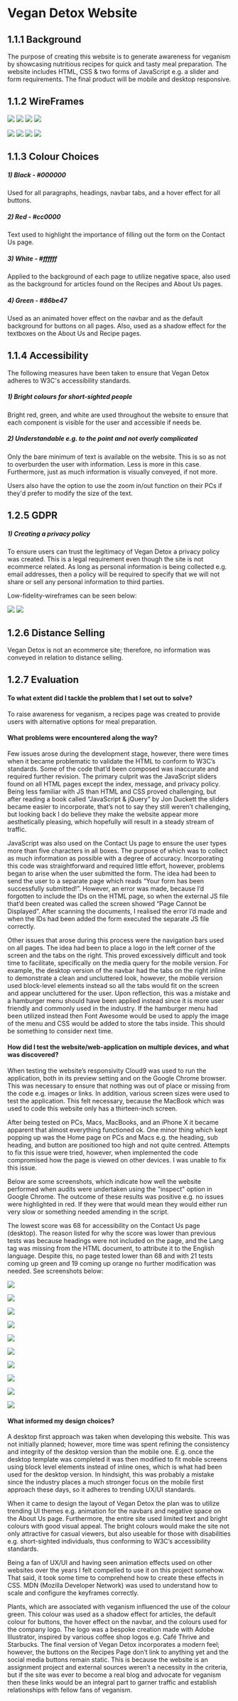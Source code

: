 # Vegan Detox Website


## 1.1.1 Background

The purpose of creating this website is to generate awareness for veganism by showcasing nutritious recipes for quick and tasty meal preparation. The website includes HTML, CSS & two forms of JavaScript e.g. a slider and form requirements. The final product will be mobile and desktop responsive.



## 1.1.2 WireFrames

![](imgs/home_desktop.png)
![](imgs/about_desktop.png)
![](imgs/recipes_desktop.png)
![](imgs/contact_desktop.png)

![](imgs/home_mobile.png)
![](imgs/about_mobile.png)
![](imgs/recipes_mobile.png)
![](imgs/contact_mobile.png)



## 1.1.3 Colour Choices
##### 1) Black - #000000
Used for all paragraphs, headings, navbar tabs, and a hover effect for all buttons.

##### 2) Red - #cc0000
Text used to highlight the importance of filling out the form on the Contact Us page.


##### 3) White - #ffffff
Applied to the background of each page to utilize negative space, also used as the background for articles found on the Recipes and About Us pages.

##### 4) Green - #86be47
Used as an animated hover effect on the navbar and as the default background for buttons on all pages. Also, used as a shadow effect for the textboxes on the About Us and Recipe pages.

## 1.1.4 Accessibility
The following measures have been taken to ensure that Vegan Detox adheres to W3C's accessibility standards.

##### 1) Bright colours for short-sighted people
Bright red, green, and white are used throughout the website to ensure that each component is visible for the user and accessible if needs be. 

##### 2) Understandable e.g. to the point and not overly complicated
Only the bare minimum of text is available on the website. This is so as not to overburden the user with information. Less is more in this case.
Furthermore, just as much information is visually conveyed, if not more. 
 
Users also have the option to use the zoom in/out function on their PCs if they'd prefer to modify the size of the text. 

## 1.2.5 GDPR
##### 1) Creating a privacy policy
To ensure users can trust the legitimacy of Vegan Detox a privacy policy was created.
This is a legal requirement even though the site is not ecommerce related. As long as personal information is being collected e.g. email addresses, 
then a policy will be required to specify that we will not share or sell any personal information to third parties.  

Low-fidelity-wireframes can be seen below:

![](imgs/privacy_policy_desktop.png)
![](imgs/privacy_policy_mobile.png)



## 1.2.6 Distance Selling
Vegan Detox is not an ecommerce site; therefore, no information was conveyed in relation to distance selling.

## 1.2.7 Evaluation

#### To what extent did I tackle the problem that I set out to solve?
To raise awareness for veganism, a recipes page was created to provide users with alternative options for meal preparation. 

#### What problems were encountered along the way?
Few issues arose during the development stage, however, there were times when it became problematic to validate the HTML to conform to W3C’s standards. Some of the code that’d been composed was inaccurate and required further revision. The primary culprit was the JavaScript sliders found on all HTML pages except the index, message, and privacy policy. Being less familiar with JS than HTML and CSS proved challenging, but after reading a book called “JavaScript & jQuery” by Jon Duckett the sliders became easier to incorporate, that’s not to say they still weren’t challenging, but looking back I do believe they make the website appear more aesthetically pleasing, which hopefully will result in a steady stream of traffic.

JavaScript was also used on the Contact Us page to ensure the user types more than five characters in all boxes. The purpose of which was to collect as much information as possible with a degree of accuracy. Incorporating this code was straightforward and required little effort, however, problems began to arise when the user submitted the form. The idea had been to send the user to a separate page which reads “Your form has been successfully submitted!”. However, an error was made, because I’d forgotten to include the IDs on the HTML page, so when the external JS file that’d been created was called the screen showed “Page Cannot be Displayed”. After scanning the documents, I realised the error I’d made and when the IDs had been added the form executed the separate JS file correctly.

Other issues that arose during this process were the navigation bars used on all pages. The idea had been to place a logo in the left corner of the screen and the tabs on the right. This proved excessively difficult and took time to facilitate, specifically on the media query for the mobile version. For example, the desktop version of the navbar had the tabs on the right inline to demonstrate a clean and uncluttered look, however, the mobile version used block-level elements instead so all the tabs would fit on the screen and appear uncluttered for the user. 
Upon reflection, this was a mistake and a hamburger menu should have been applied instead since it is more user friendly and commonly used in the industry. If the hamburger menu had been utilized instead then Font Awesome would be used to apply the image of the menu and CSS would be added to store the tabs inside. This should be something to consider next time.


#### How did I test the website/web-application on multiple devices, and what was discovered? 
When testing the website’s responsivity Cloud9 was used to run the application, both in its preview setting and on the Google Chrome browser. This was necessary to ensure that nothing was out of place or missing from the code e.g. images or links. In addition, various screen sizes were used to test the application. This felt necessary, because the MacBook which was used to code this website only has a thirteen-inch screen. 

After being tested on PCs, Macs, MacBooks, and an iPhone X it became apparent that almost everything functioned ok. One minor thing which kept popping up was the Home page on PCs and Macs e.g. the heading, sub heading, and button are positioned too high and not quite centred. Attempts to fix this issue were tried, however, when implemented the code compromised how the page is viewed on other devices. I was unable to fix this issue.

Below are some screenshots, which indicate how well the website performed when audits were undertaken using the "inspect" option in Google Chrome. The outcome of these results was positive e.g. no issues were highlighted in red. If they were that would mean they would either run very slow or something needed amending in the script. 

The lowest score was 68 for accessibility on the Contact Us page (desktop). The reason listed for why the score was lower than previous tests was because headings were not included on the page, and the Lang tag was missing from the HTML document, to attribute it to the English language. Despite this, no page tested lower than 68 and with 21 tests coming up green and 19 coming up orange no further modification was needed. See screenshots below:




![](imgs/Home_desktop_audit.png)




![](imgs/Home_mobile_audit.png)




![](imgs/About_desktop_audit.png)




![](imgs/About_mobile_audit.png)





![](imgs/Recipes_desktop_audit.png)




![](imgs/Recipes_mobile_audit.png)




![](imgs/Contact_desktop_audit.png)




![](imgs/Contact_mobile_audit.png)





![](imgs/PP_desktop_audit.png)




![](imgs/PP_mobile_audit.png)


#### What informed my design choices?
A desktop first approach was taken when developing this website. This was not initially planned; however, more time was spent refining the consistency and integrity of the desktop version than the mobile one. E.g. once the desktop template was completed it was then modified to fit mobile screens using block level elements instead of inline ones, which is what had been used for the desktop version. In hindsight, this was probably a mistake since the industry places a much stronger focus on the mobile first approach these days, so it adheres to trending UX/UI standards. 

When it came to design the layout of Vegan Detox the plan was to utilize trending UI themes e.g. animation for the navbars and negative space on the About Us page. Furthermore, the entire site used limited text and bright colours with good visual appeal. The bright colours would make the site not only attractive for casual viewers, but also useable for those with disabilities e.g. short-sighted individuals, thus conforming to W3C’s accessibility standards.

Being a fan of UX/UI and having seen animation effects used on other websites over the years I felt compelled to use it on this project somehow. That said, it took some time to comprehend how to create these effects in CSS. MDN (Mozilla Developer Network) was used to understand how to scale and configure the keyframes correctly.

Plants, which are associated with veganism influenced the use of the colour green. This colour was used as a shadow effect for articles, the default colour for buttons, the hover effect on the navbar, and the colours used for the company logo. 
The logo was a bespoke creation made with Adobe Illustrator, inspired by various coffee shop logos e.g. Café Thrive and Starbucks. The final version of Vegan Detox incorporates a modern feel; however, the buttons on the Recipes Page don’t link to anything yet and the social media buttons remain static. This is because the website is an assignment project and external sources weren’t a necessity in the criteria, but if the site was ever to become a real blog and advocate for veganism then these links would be an integral part to garner traffic and establish relationships with fellow fans of veganism.
